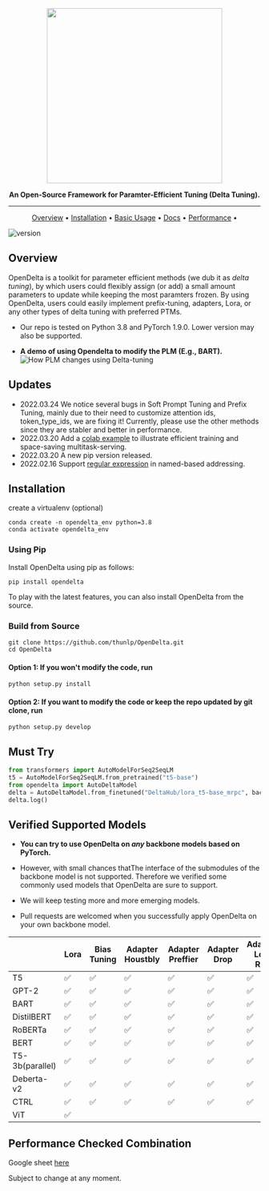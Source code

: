 <div align="center">


<img src="https://s4.ax1x.com/2022/02/14/Hy7lAf.png" width="350px">

**An Open-Source Framework for Paramter-Efficient Tuning (Delta Tuning).**

------

<p align="center">
  <a href="#Overview">Overview</a> •
  <a href="#installation">Installation</a> •
  <a href="https://opendelta.readthedocs.io/en/latest/notes/usage.html">Basic Usage</a> • 
  <a href="https://opendelta.readthedocs.io/">Docs</a> • 
  <a href="https://docs.google.com/spreadsheets/d/1BIVa8ocAPga-u7rBOXLYaTfaJSjI1dWfwohmLjmFDrY/edit?usp=sharing">Performance</a> •


</p>

</div>

![version](https://img.shields.io/badge/version-0.0.1-blue)


## Overview

OpenDelta is a toolkit for parameter efficient methods (we dub it as *delta tuning*), by which users could flexibly assign (or add) a small amount parameters to update while keeping the most paramters frozen. By using OpenDelta, users could easily implement prefix-tuning, adapters, Lora, or any other types of delta tuning with preferred PTMs.

- Our repo is tested on Python 3.8 and PyTorch 1.9.0. Lower version may also be supported. 

- **A demo of using Opendelta to modify the PLM (E.g., BART).**
![How PLM changes using Delta-tuning](docs/source/imgs/demo.gif)

## Updates
- 2022.03.24 We notice several bugs in Soft Prompt Tuning and Prefix Tuning, mainly due to their need to customize attention ids, token_type_ids, we are fixing it! Currently, please use the other methods since they are stabler and better in performance. 
- 2022.03.20 Add a [colab example](https://colab.research.google.com/drive/1hM_zu11s6plpK-YQSkz3CrowJyxtHneY?usp=sharing) to illustrate efficient training and space-saving multitask-serving.
- 2022.03.20 A new pip version released.
- 2022.02.16 Support [regular expression](https://opendelta.readthedocs.io/en/latest/notes/namebasedaddr.html#regexexpr) in named-based addressing. 

## Installation
create a virtualenv (optional)
```shell
conda create -n opendelta_env python=3.8
conda activate opendelta_env
```

### Using Pip



Install OpenDelta using pip as follows:
```shell
pip install opendelta
```

To play with the latest features, you can also install OpenDelta from the source.

### Build from Source

```shell
git clone https://github.com/thunlp/OpenDelta.git
cd OpenDelta
``` 

#### Option 1: If you won't modify the code, run
```shell
python setup.py install
```

#### Option 2:  If you want to modify the code or keep the repo updated by git clone, run
```shell
python setup.py develop
```

## Must Try

```python
from transformers import AutoModelForSeq2SeqLM
t5 = AutoModelForSeq2SeqLM.from_pretrained("t5-base")
from opendelta import AutoDeltaModel
delta = AutoDeltaModel.from_finetuned("DeltaHub/lora_t5-base_mrpc", backbone_model=t5)
delta.log()
```

## Verified Supported Models

- **You can try to use OpenDelta on *any* backbone models based on PyTorch.**  
- However, with small chances thatThe interface of the submodules of the backbone model is not supported. Therefore we verified some commonly
used models that OpenDelta are sure to support.

- We will keep testing more and more emerging models.

- Pull requests are welcomed when you successfully apply OpenDelta on your own backbone model.


|            | Lora | Bias<br>Tuning  | Adapter<br>Houstbly | Adapter<br>Preffier  | Adapter<br>Drop  | Adapater<br> Low-Rank   | Compactor  |Prefix<br> Tuning      | Prompt <br> Tuning |
| --------- | ---- | ---- | ---- | ---- | ---- | ---- | ---- | ----- | ----- | 
| T5             | ✅  | ✅  | ✅  | ✅  | ✅  | ✅  | ✅  | ✅  | ✅  |
| GPT-2          | ✅  | ✅  | ✅  | ✅  | ✅  | ✅  | ✅  | ✅  |     |
| BART           | ✅  | ✅  | ✅  | ✅  | ✅  | ✅  | ✅  | ✅  |     | 
| DistilBERT     | ✅  | ✅  | ✅  | ✅  | ✅  | ✅  | ✅  | ✅  |     | 
| RoBERTa        | ✅  | ✅  | ✅  | ✅  | ✅  | ✅  | ✅  | ✅  |     |
| BERT           | ✅  | ✅  | ✅  | ✅  | ✅  | ✅  | ✅  | ✅  | ✅  |
| T5-3b(parallel)| ✅  | ✅  | ✅  | ✅  | ✅  | ✅  | ✅  | ✅  | ✅  |
| Deberta-v2     | ✅  | ✅  | ✅  | ✅  | ✅  | ✅  | ✅  |     |     |
| CTRL           | ✅  | ✅  | ✅  | ✅  | ✅  | ✅  | ✅  |     |     |
| ViT            | ✅  |     |    |     |     |      |   |     |     |


## Performance Checked Combination

Google sheet [here](https://docs.google.com/spreadsheets/d/1BIVa8ocAPga-u7rBOXLYaTfaJSjI1dWfwohmLjmFDrY/edit?usp=sharing)

Subject to change at any moment. 


